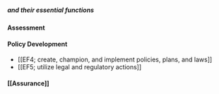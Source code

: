 ##### and their essential functions
#### Assessment
#### Policy Development
- [[EF4; create, champion, and implement policies, plans, and laws]]
- [[EF5; utilize legal and regulatory actions]] 
#### [[Assurance]]
